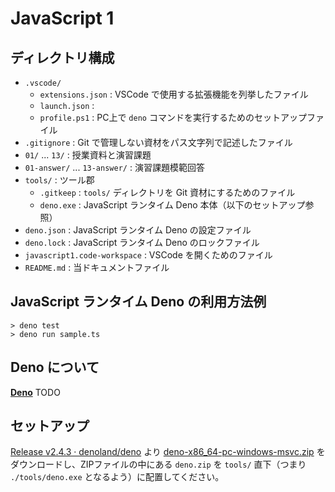 # JavaScript 1

## ディレクトリ構成

- `.vscode/`
  - `extensions.json` : VSCode で使用する拡張機能を列挙したファイル
  - `launch.json` : 
  - `profile.ps1` : PC上で `deno` コマンドを実行するためのセットアップファイル
- `.gitignore` : Git で管理しない資材をパス文字列で記述したファイル
- `01/` ... `13/` : 授業資料と演習課題
- `01-answer/` ... `13-answer/` : 演習課題模範回答
- `tools/` : ツール郡
  - `.gitkeep` : `tools/` ディレクトリを Git 資材にするためのファイル
  - `deno.exe` : JavaScript ランタイム Deno 本体（以下のセットアップ参照）
- `deno.json` : JavaScript ランタイム Deno の設定ファイル
- `deno.lock` : JavaScript ランタイム Deno のロックファイル
- `javascript1.code-workspace` : VSCode を開くためのファイル
- `README.md` : 当ドキュメントファイル

## JavaScript ランタイム Deno の利用方法例

```
> deno test
> deno run sample.ts
```

## Deno について

**[Deno](https://github.com/denoland/deno)** TODO

## セットアップ

[Release v2.4.3 · denoland/deno](https://github.com/denoland/deno/releases/tag/v2.4.3) より [deno-x86_64-pc-windows-msvc.zip](https://github.com/denoland/deno/releases/download/v2.4.3/deno-x86_64-pc-windows-msvc.zip) をダウンロードし、ZIPファイルの中にある `deno.zip` を `tools/` 直下（つまり `./tools/deno.exe` となるよう）に配置してください。
